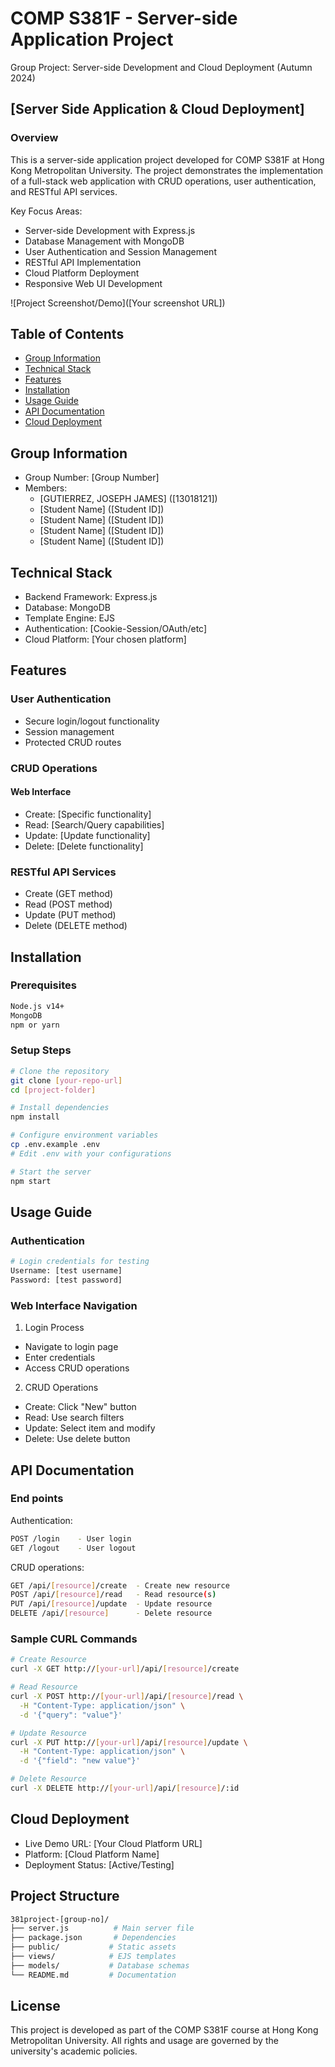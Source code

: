 # COMP S381F - Server-side Application Project
Group Project: Server-side Development and Cloud Deployment (Autumn 2024)

## [Server Side Application & Cloud Deployment]

### Overview
This is a server-side application project developed for COMP S381F at Hong Kong Metropolitan University. The project demonstrates the implementation of a full-stack web application with CRUD operations, user authentication, and RESTful API services.

Key Focus Areas:
- Server-side Development with Express.js
- Database Management with MongoDB
- User Authentication and Session Management
- RESTful API Implementation
- Cloud Platform Deployment
- Responsive Web UI Development

![Project Screenshot/Demo]([Your screenshot URL])

## Table of Contents
- [Group Information](#group-information)
- [Technical Stack](#technical-stack)
- [Features](#features)
- [Installation](#installation)
- [Usage Guide](#usage-guide)
- [API Documentation](#api-documentation)
- [Cloud Deployment](#cloud-deployment)

## Group Information
- Group Number: [Group Number]
- Members:
  - [GUTIERREZ, JOSEPH JAMES] ([13018121])
  - [Student Name] ([Student ID])
  - [Student Name] ([Student ID])
  - [Student Name] ([Student ID])
  - [Student Name] ([Student ID])

## Technical Stack
- Backend Framework: Express.js
- Database: MongoDB
- Template Engine: EJS
- Authentication: [Cookie-Session/OAuth/etc]
- Cloud Platform: [Your chosen platform]

## Features
### User Authentication
- Secure login/logout functionality
- Session management
- Protected CRUD routes

### CRUD Operations
#### Web Interface
- Create: [Specific functionality]
- Read: [Search/Query capabilities]
- Update: [Update functionality]
- Delete: [Delete functionality]

### RESTful API Services
- Create (GET method)
- Read (POST method)
- Update (PUT method)
- Delete (DELETE method)

## Installation

### Prerequisites
```bash
Node.js v14+
MongoDB
npm or yarn
```
### Setup Steps
```bash
# Clone the repository
git clone [your-repo-url]
cd [project-folder]

# Install dependencies
npm install

# Configure environment variables
cp .env.example .env
# Edit .env with your configurations

# Start the server
npm start
```

## Usage Guide
### Authentication
```bash
# Login credentials for testing
Username: [test username]
Password: [test password]
```
### Web Interface Navigation
1. Login Process
  - Navigate to login page
  - Enter credentials
  - Access CRUD operations
2. CRUD Operations
  - Create: Click "New" button
  - Read: Use search filters
  - Update: Select item and modify
  - Delete: Use delete button

## API Documentation
### End points
Authentication:
```bash
POST /login    - User login
GET /logout    - User logout
```

CRUD operations:
```bash
GET /api/[resource]/create  - Create new resource
POST /api/[resource]/read   - Read resource(s)
PUT /api/[resource]/update  - Update resource
DELETE /api/[resource]      - Delete resource
```

### Sample CURL Commands
```bash
# Create Resource
curl -X GET http://[your-url]/api/[resource]/create

# Read Resource
curl -X POST http://[your-url]/api/[resource]/read \
  -H "Content-Type: application/json" \
  -d '{"query": "value"}'

# Update Resource
curl -X PUT http://[your-url]/api/[resource]/update \
  -H "Content-Type: application/json" \
  -d '{"field": "new value"}'

# Delete Resource
curl -X DELETE http://[your-url]/api/[resource]/:id
```

## Cloud Deployment
  - Live Demo URL: [Your Cloud Platform URL]
  - Platform: [Cloud Platform Name]
  - Deployment Status: [Active/Testing]

## Project Structure
```bash
381project-[group-no]/
├── server.js          # Main server file
├── package.json       # Dependencies
├── public/           # Static assets
├── views/            # EJS templates
├── models/           # Database schemas
└── README.md         # Documentation
```
## License
This project is developed as part of the COMP S381F course at Hong Kong Metropolitan University. All rights and usage are governed by the university's academic policies.
